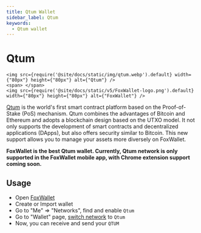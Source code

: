 ```yaml
---
title: Qtum Wallet
sidebar_label: Qtum
keywords:
  - Qtum wallet
---
```


# Qtum

```mdx-code-block
<img src={require('@site/docs/static/img/qtum.webp').default} width={"80px"} height={"80px"} alt={"Qtum"} />
<span> </span>
<img src={require('@site/docs/static/v5/FoxWallet-logo.png').default} width={"80px"} height={"80px"} alt={"FoxWallet"} />
```

[Qtum](https://qtum.org/) is the world's first smart contract platform based on the Proof-of-Stake (PoS) mechanism. Qtum combines the advantages of Bitcoin and Ethereum and adopts a blockchain design based on the UTXO model. It not only supports the development of smart contracts and decentralized applications (DApps), but also offers security similar to Bitcoin. This new support allows you to manage your assets more diversely on FoxWallet.  

**FoxWallet is the best Qtum wallet. Currently, Qtum network is only supported in the FoxWallet mobile app, with Chrome extension support coming soon.**

## Usage
* Open [FoxWallet](https://foxwallet.com/download)
* Create or Import wallet
* Go to "Me" => "Networks", find and enable `Qtum` 
* Go to "Wallet" page, [switch network](https://hc.foxwallet.com/docs/basic/manage-funds#switch-networks) to `Qtum`
* Now, you can receive and send your `QTUM`




